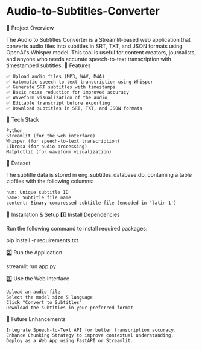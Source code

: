 # Audio-to-Subtitles-Converter
📌 Project Overview

The Audio to Subtitles Converter is a Streamlit-based web application that converts audio files into subtitles in SRT, TXT, and JSON formats using OpenAI's Whisper model. This tool is useful for content creators, journalists, and anyone who needs accurate speech-to-text transcription with timestamped subtitles.
🚀 Features

    ✅ Upload audio files (MP3, WAV, M4A)
    ✅ Automatic speech-to-text transcription using Whisper
    ✅ Generate SRT subtitles with timestamps
    ✅ Basic noise reduction for improved accuracy
    ✅ Waveform visualization of the audio
    ✅ Editable transcript before exporting
    ✅ Download subtitles in SRT, TXT, and JSON formats

🔧 Tech Stack

    Python
    Streamlit (for the web interface)
    Whisper (for speech-to-text transcription)
    Librosa (for audio processing)
    Matplotlib (for waveform visualization)

📂 Dataset

The subtitle data is stored in eng_subtitles_database.db, containing a table zipfiles with the following columns:

    num: Unique subtitle ID
    name: Subtitle file name
    content: Binary compressed subtitle file (encoded in 'latin-1')

📜 Installation & Setup
1️⃣ Install Dependencies

Run the following command to install required packages:

pip install -r requirements.txt

2️⃣ Run the Application

streamlit run app.py

3️⃣ Use the Web Interface

    Upload an audio file
    Select the model size & language
    Click "Convert to Subtitles"
    Download the subtitles in your preferred format

📌 Future Enhancements

    Integrate Speech-to-Text API for better transcription accuracy.
    Enhance Chunking Strategy to improve contextual understanding.
    Deploy as a Web App using FastAPI or Streamlit.
